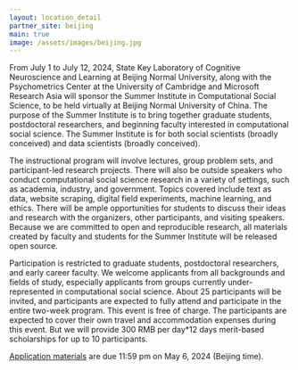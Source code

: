 ```yaml
---
layout: location_detail
partner_site: beijing
main: true
image: /assets/images/beijing.jpg
---
```


From July 1 to July 12, 2024, State Key Laboratory of Cognitive Neuroscience and Learning at Beijing Normal University, along with the Psychometrics Center at the University of Cambridge and Microsoft Research Asia will sponsor the Summer Institute in Computational Social Science, to be held virtually at Beijing Normal University of China. The purpose of the Summer Institute is to bring together graduate students, postdoctoral researchers, and beginning faculty interested in computational social science. The Summer Institute is for both social scientists (broadly conceived) and data scientists (broadly conceived).

The instructional program will involve lectures, group problem sets, and participant-led research projects. There will also be outside speakers who conduct computational social science research in a variety of settings, such as academia, industry, and government. Topics covered include text as data, website scraping, digital field experiments, machine learning, and ethics. There will be ample opportunities for students to discuss their ideas and research with the organizers, other participants, and visiting speakers. Because we are committed to open and reproducible research, all materials created by faculty and students for the Summer Institute will be released open source.

Participation is restricted to graduate students, postdoctoral researchers, and early career faculty. We welcome applicants from all backgrounds and fields of study, especially applicants from groups currently under-represented in computational social science. About 25 participants will be invited, and participants are expected to fully attend and participate in the entire two-week program. This event is free of charge. The participants are expected to cover their own travel and accommodation expenses during this event. But we will provide 300 RMB per day*12 days merit-based scholarships for up to 10 participants.

[Application materials](https://compsocialscience.github.io/summer-institute/2024/beijing/apply) are due 11:59 pm on May 6, 2024 (Beijing time).

